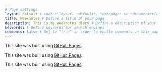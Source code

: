 ```yaml
---
# Page settings
layout: default # Choose layout: "default", "homepage" or "documentation-archive"
title: Weeknotes # Define a title of your page
description: This is my weeknotes diary # Define a description of your page
keywords: # Define keywords for search engines
comments: false # Set to "true" in order to enable comments on this page. Make sure you properly setup "disqus_forum_shortname" variable in "_config.yml"
---
```


This site was built using [GitHub Pages](weeknotes-14-18-february-2022.md).

This site was built using [GitHub Pages](https://pages.github.com/).

This site was built using [GitHub Pages](https://moogster11.github.io/CV/resume.md).

